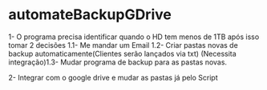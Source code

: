 # automateBackupGDrive


1- O programa precisa identificar quando o HD tem menos de 1TB após isso tomar 2 decisões
  1.1- Me mandar um Email
  1.2- Criar pastas novas de backup automaticamente(Clientes serão lançados via txt)
  (Necessita integração)1.3- Mudar programa de backup para as pastas novas.

2- Integrar com o google drive e mudar as pastas já pelo Script
